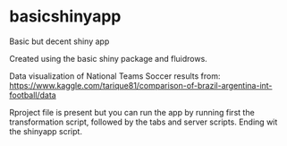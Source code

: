 # basicshinyapp
Basic but decent shiny app

Created using the basic shiny package and fluidrows.

Data visualization of National Teams Soccer results from: https://www.kaggle.com/tarique81/comparison-of-brazil-argentina-int-football/data

Rproject file is present but you can run the app by running first the transformation script, followed by the tabs and server scripts. Ending wit the shinyapp script.
